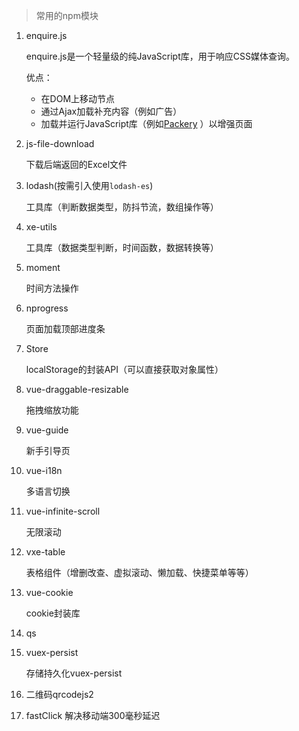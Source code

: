 > 常用的npm模块




1. enquire.js

   enquire.js是一个轻量级的纯JavaScript库，用于响应CSS媒体查询。

   优点：

   - 在DOM上移动节点
   - 通过Ajax加载补充内容（例如广告）
   - 加载并运行JavaScript库（例如[Packery](http://packery.metafizzy.co/) ）以增强页面

   

2. js-file-download

   下载后端返回的Excel文件

   

3. lodash(按需引入使用`lodash-es`)

   工具库（判断数据类型，防抖节流，数组操作等）

4. xe-utils

   工具库（数据类型判断，时间函数，数据转换等）

5. moment

   时间方法操作

6. nprogress

   页面加载顶部进度条

7. Store

   localStorage的封装API（可以直接获取对象属性）

7. vue-draggable-resizable

   拖拽缩放功能

8. vue-guide

   新手引导页

9. vue-i18n

   多语言切换

10. vue-infinite-scroll

    无限滚动

11. vxe-table

    表格组件（增删改查、虚拟滚动、懒加载、快捷菜单等等）

12. vue-cookie

    cookie封装库

13. qs

14. vuex-persist

    存储持久化vuex-persist

15. 二维码qrcodejs2

16. fastClick
    解决移动端300毫秒延迟